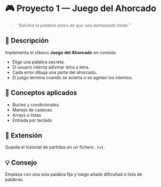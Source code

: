 # 🎮 Proyecto 1 — Juego del Ahorcado

> _“Adivina la palabra antes de que sea demasiado tarde.”_

## 🧩 Descripción
Implementa el clásico **Juego del Ahorcado** en consola:
- Elige una palabra secreta.
- El usuario intenta adivinar letra a letra.
- Cada error dibuja una parte del ahorcado.
- El juego termina cuando se acierta o se agotan los intentos.

## 🧠 Conceptos aplicados
- Bucles y condicionales  
- Manejo de cadenas  
- Arrays o listas  
- Entrada por teclado  

## 🧪 Extensión
Guarda el historial de partidas en un fichero `.txt`.

## 💡 Consejo
Empieza con una sola palabra fija y luego añade dificultad o lista de palabras.
